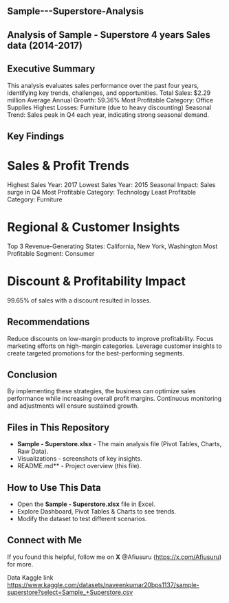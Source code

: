 ## Sample---Superstore-Analysis
## Analysis of Sample - Superstore 4 years Sales data (2014-2017)

## Executive Summary

This analysis evaluates sales performance over the past four years, identifying key trends, challenges, and opportunities.
Total Sales: $2.29 million
Average Annual Growth: 59.36%
Most Profitable Category: Office Supplies
Highest Losses: Furniture (due to heavy discounting)
Seasonal Trend: Sales peak in Q4 each year, indicating strong seasonal demand.

## Key Findings

# Sales & Profit Trends
Highest Sales Year: 2017
Lowest Sales Year: 2015
Seasonal Impact: Sales surge in Q4
Most Profitable Category: Technology
Least Profitable Category: Furniture

# Regional & Customer Insights
Top 3 Revenue-Generating States: California, New York, Washington
Most Profitable Segment: Consumer

# Discount & Profitability Impact
99.65% of sales with a discount resulted in losses.

## Recommendations
Reduce discounts on low-margin products to improve profitability.
Focus marketing efforts on high-margin categories.
Leverage customer insights to create targeted promotions for the best-performing segments.

## Conclusion
By implementing these strategies, the business can optimize sales performance while increasing overall profit margins. Continuous monitoring and adjustments will ensure sustained growth.

## Files in This Repository  
- **Sample - Superstore.xlsx** - The main analysis file (Pivot Tables, Charts, Raw Data).  
- Visualizations - screenshots of key insights.  
- README.md** - Project overview (this file).  

## How to Use This Data  
- Open the **Sample - Superstore.xlsx** file in Excel.  
- Explore Dashboard, Pivot Tables & Charts to see trends.  
- Modify the dataset to test different scenarios.  

## Connect with Me  
If you found this helpful, follow me on **X** @Afiusuru (https://x.com/Afiusuru) for more.

Data Kaggle link  https://www.kaggle.com/datasets/naveenkumar20bps1137/sample-superstore?select=Sample_+Superstore.csv
